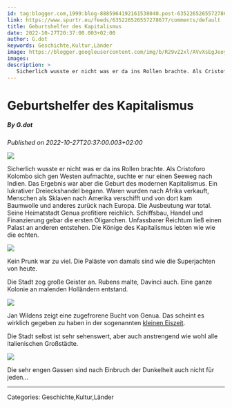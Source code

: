 ```yaml
---
id: tag:blogger.com,1999:blog-8885964192161538040.post-635226526557278677
link: https://www.spurtr.eu/feeds/635226526557278677/comments/default
title: Geburtshelfer des Kapitalismus
date: 2022-10-27T20:37:00.003+02:00
author: G.dot
keywords: Geschichte,Kultur,Länder
image: https://blogger.googleusercontent.com/img/b/R29vZ2xl/AVvXsEgJeoyE3SGYjHc8aFgQ1tSw_ajKcxcxpJC2WvEH5S9lwHFQzGGJYGiLUk6QQ4NSMJpl7v_p0QlAybs5yJ1DI87WJwKJZAaz7qsR9l9ntjfGK2tY5pdMBRE3rGBz76sHpRJAFx3t9KATEiE/s72-w284-h400-c/1666895790881060-0.png
images: 
description: >
   Sicherlich wusste er nicht was er da ins Rollen brachte. Als Cristoforo Kolombo sich gen Westen aufmachte, suchte er nur einen Seeweg nach Indien. Das Ergebnis war aber die Geburt des modernen Kapitalismus. Ein lukrativer Dreieckshandel begann. Waren wurden nach Afrika verkauft,
---
```

# Geburtshelfer des Kapitalismus
##### By G.dot
_Published on 2022-10-27T20:37:00.003+02:00_

[![](https://blogger.googleusercontent.com/img/b/R29vZ2xl/AVvXsEgJeoyE3SGYjHc8aFgQ1tSw_ajKcxcxpJC2WvEH5S9lwHFQzGGJYGiLUk6QQ4NSMJpl7v_p0QlAybs5yJ1DI87WJwKJZAaz7qsR9l9ntjfGK2tY5pdMBRE3rGBz76sHpRJAFx3t9KATEiE/w284-h400/1666895790881060-0.png)](https://blogger.googleusercontent.com/img/b/R29vZ2xl/AVvXsEgJeoyE3SGYjHc8aFgQ1tSw_ajKcxcxpJC2WvEH5S9lwHFQzGGJYGiLUk6QQ4NSMJpl7v_p0QlAybs5yJ1DI87WJwKJZAaz7qsR9l9ntjfGK2tY5pdMBRE3rGBz76sHpRJAFx3t9KATEiE/s1600/1666895790881060-0.png)

  

Sicherlich wusste er nicht was er da ins Rollen brachte. Als Cristoforo Kolombo sich gen Westen aufmachte, suchte er nur einen Seeweg nach Indien. Das Ergebnis war aber die Geburt des modernen Kapitalismus. Ein lukrativer Dreieckshandel begann. Waren wurden nach Afrika verkauft, Menschen als Sklaven nach Amerika verschifft und von dort kam Baumwolle und anderes zurück nach Europa. Die Ausbeutung war total. Seine Heimatstadt Genua profitiere reichlich. Schiffsbau, Handel und Finanzierung gebar die ersten Oligarchen. Unfassbarer Reichtum ließ einen Palast an anderen entstehen. Die Könige des Kapitalismus lebten wie wie die echten.

  

[![](https://blogger.googleusercontent.com/img/b/R29vZ2xl/AVvXsEiFCflK5_ozmR5vne0GGW0JbaB9Fi_ox9eo50ybkCdQvw8XKfm2kn8JnYUE7bexvTf2VFl2oZNGvmB-hHIim2Jr9YXzrDkRvpvGtcr1TI9tD44hZxEjUJwpLzwBpBgCYzw1KdRlQ7lv-mA/w400-h225/1666895605779245-0.png)](https://blogger.googleusercontent.com/img/b/R29vZ2xl/AVvXsEiFCflK5_ozmR5vne0GGW0JbaB9Fi_ox9eo50ybkCdQvw8XKfm2kn8JnYUE7bexvTf2VFl2oZNGvmB-hHIim2Jr9YXzrDkRvpvGtcr1TI9tD44hZxEjUJwpLzwBpBgCYzw1KdRlQ7lv-mA/s1600/1666895605779245-0.png)

  

Kein Prunk war zu viel. Die Paläste von damals sind wie die Superjachten von heute. 

Die Stadt zog große Geister an. Rubens malte, Davinci auch. Eine ganze Kolonie an malenden Holländern entstand.

  

[![](https://blogger.googleusercontent.com/img/b/R29vZ2xl/AVvXsEgyUh0SUfiCfdoqEaCH6_KiGWricAYOKiczaVLDqIiWaa8PxVY12i07Q4aL4xgkoYNqeoqZAux4AVAD81EeXweOGkSh-8ypcUVKB8dVQchMuwXwITINyxtRCJSK45oox8J12SY1YCytdjQ/w400-h252/1666895602621831-1.png)](https://blogger.googleusercontent.com/img/b/R29vZ2xl/AVvXsEgyUh0SUfiCfdoqEaCH6_KiGWricAYOKiczaVLDqIiWaa8PxVY12i07Q4aL4xgkoYNqeoqZAux4AVAD81EeXweOGkSh-8ypcUVKB8dVQchMuwXwITINyxtRCJSK45oox8J12SY1YCytdjQ/s1600/1666895602621831-1.png)

  

Jan Wildens zeigt eine zugefrorene Bucht von Genua. Das scheint es wirklich gegeben zu haben in der sogenannten [kleinen Eiszeit](https://de.wikipedia.org/wiki/Kleine_Eiszeit).

Die Stadt selbst ist sehr sehenswert, aber auch anstrengend wie wohl alle italienischen Großstädte. 

  

[![](https://blogger.googleusercontent.com/img/b/R29vZ2xl/AVvXsEh3uvyzHbDHjjQDuBhCkABwlAFeqkhegbAicZmY1XhqF_7pqfZo0fXXxkZf9urKKV7h0KpuCh_EfRo-rit1MbcwMdvaBHSLWvNkxeSX4Gpz5rcqBMABSw28jTu6Ay2sYuS_GQqRdWSFCYo/w225-h400/1666895598786072-2.png)](https://blogger.googleusercontent.com/img/b/R29vZ2xl/AVvXsEh3uvyzHbDHjjQDuBhCkABwlAFeqkhegbAicZmY1XhqF_7pqfZo0fXXxkZf9urKKV7h0KpuCh_EfRo-rit1MbcwMdvaBHSLWvNkxeSX4Gpz5rcqBMABSw28jTu6Ay2sYuS_GQqRdWSFCYo/s1600/1666895598786072-2.png)

  

Die sehr engen Gassen sind nach Einbruch der Dunkelheit auch nicht für jeden...

---
Categories: Geschichte,Kultur,Länder
